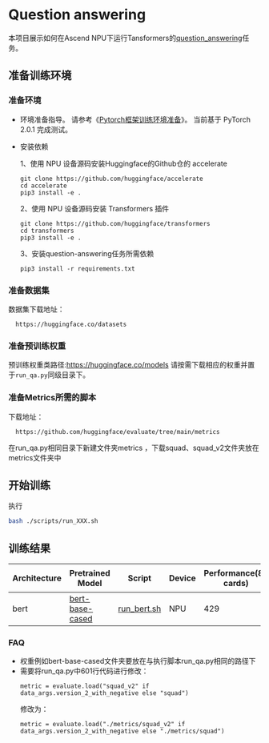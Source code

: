 # Question answering

本项目展示如何在Ascend NPU下运行Tansformers的[question_answering](https://github.com/huggingface/transformers/tree/main/examples/pytorch/question-answering)任务。

## 准备训练环境
### 准备环境
- 环境准备指导。
  请参考《[Pytorch框架训练环境准备](https://www.hiascend.com/document/detail/zh/ModelZoo/pytorchframework/ptes)》。
  当前基于 PyTorch 2.0.1 完成测试。
- 安装依赖
  
  1、使用 NPU 设备源码安装Huggingface的Github仓的 accelerate
  ```text
  git clone https://github.com/huggingface/accelerate
  cd accelerate
  pip3 install -e .
  ```
  2、使用 NPU 设备源码安装 Transformers 插件
  ```text
  git clone https://github.com/huggingface/transformers
  cd transformers
  pip3 install -e .
  ```

  3、安装question-answering任务所需依赖
  ```text
  pip3 install -r requirements.txt
  ```

### 准备数据集
数据集下载地址：
```text
  https://huggingface.co/datasets
```

### 准备预训练权重
预训练权重类路径:https://huggingface.co/models
请按需下载相应的权重并置于`run_qa.py`同级目录下。

### 准备Metrics所需的脚本
下载地址：
```text
  https://github.com/huggingface/evaluate/tree/main/metrics
```
在run_qa.py相同目录下新建文件夹metrics ，下载squad、squad_v2文件夹放在metrics文件夹中

## 开始训练
执行
```bash
bash ./scripts/run_XXX.sh
```

## 训练结果

| Architecture | Pretrained Model                                          | Script                                                                                                            | Device | Performance(8-cards) | Exact_match | F1       | Performance(8-cards)(竞品A) |  Exact_match(竞品A)  | F1（竞品A）| 
|--------------|-----------------------------------------------------------|-------------------------------------------------------------------------------------------------------------------|--------|----------------------|-------------|----------|---------------------------| -------------------|--------|
| bert         | [bert-base-cased](https://huggingface.co/bert-base-cased) | [run_bert.sh](https://gitee.com/ascend/transformers/tree/develop/examples/question-answering/scripts/run_bert.sh) | NPU  | 429                  | 0.7957      | 0.8660   | 306                       |  0.7961            | 0.8736 |



### FAQ
- 权重例如bert-base-cased文件夹要放在与执行脚本run_qa.py相同的路径下
- 需要将run_qa.py中601行代码进行修改：
  ```
  metric = evaluate.load("squad_v2" if data_args.version_2_with_negative else "squad")
  ```
  修改为：
  ```
  metric = evaluate.load("./metrics/squad_v2" if data_args.version_2_with_negative else "./metrics/squad")
  ```
